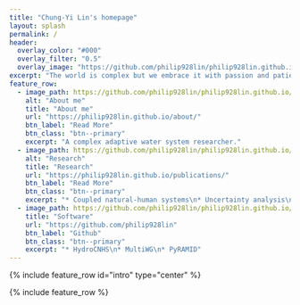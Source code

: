 ```yaml
---
title: "Chung-Yi Lin's homepage"
layout: splash
permalink: /
header:
  overlay_color: "#000"
  overlay_filter: "0.5"
  overlay_image: "https://github.com/philip928lin/philip928lin.github.io/blob/main/images/title_header.png?raw=true"
excerpt: "The world is complex but we embrace it with passion and patient."
feature_row:
  - image_path: https://github.com/philip928lin/philip928lin.github.io/blob/main/images/title_me.jpg?raw=true
    alt: "About me"
    title: "About me"
    url: "https://philip928lin.github.io/about/"
    btn_label: "Read More"
    btn_class: "btn--primary"
    excerpt: "A complex adaptive water system researcher."
  - image_path: https://github.com/philip928lin/philip928lin.github.io/blob/main/images/title_research.jpg?raw=true
    alt: "Research"
    title: "Research"
    url: "https://philip928lin.github.io/publications/"
    btn_label: "Read More"
    btn_class: "btn--primary"
    excerpt: "* Coupled natural-human systems\n* Uncertainty analysis\n* Cyber-physical risks assessment\n* Agent-based modeling"
  - image_path: https://github.com/philip928lin/philip928lin.github.io/blob/main/images/title_software.png?raw=true
    title: "Software"
    url: "https://github.com/philip928lin"
    btn_label: "Github"
    btn_class: "btn--primary"
    excerpt: "* HydroCNHS\n* MultiWG\n* PyRAMID"
---
```


{% include feature_row id="intro" type="center" %}

{% include feature_row %}